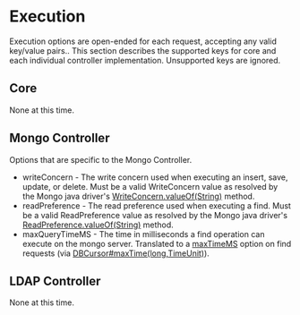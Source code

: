 # Execution
Execution options are open-ended for each request, accepting any valid key/value pairs..  This section describes the supported keys for core and each individual controller implementation.  Unsupported keys are ignored.

## Core
None at this time.

## Mongo Controller
Options that are specific to the Mongo Controller.

* writeConcern - The write concern used when executing an insert, save, update, or delete.  Must be a valid WriteConcern value as resolved by the Mongo java driver's [WriteConcern.valueOf(String)](http://api.mongodb.org/java/current/com/mongodb/WriteConcern.html#valueOf-java.lang.String-) method.
* readPreference - The read preference used when executing a find.  Must be a valid ReadPreference value as resolved by the Mongo java driver's [ReadPreference.valueOf(String)](http://api.mongodb.org/java/current/com/mongodb/ReadPreference.html#valueOf-java.lang.String-) method.
* maxQueryTimeMS - The time in milliseconds a find operation can execute on the mongo server.  Translated to a [maxTimeMS](https://docs.mongodb.org/manual/reference/method/cursor.maxTimeMS/#cursor.maxTimeMS) option on find requests (via [DBCursor#maxTime(long,TimeUnit)](http://api.mongodb.org/java/current/com/mongodb/DBCursor.html#maxTime-long-java.util.concurrent.TimeUnit-)).

## LDAP Controller
None at this time.
